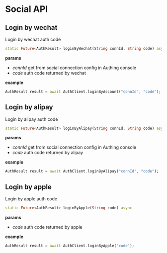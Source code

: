 # Social API 

<LastUpdated/>

## Login by wechat 

Login by wechat auth code

```dart
static Future<AuthResult> loginByWechat(String connId, String code) async
```

**params**

- *connId* get from social connection config in Authing console
- *code* auth code returned by wechat

**example**

```dart
AuthResult result = await AuthClient.loginByAccount("connId", "code");
```



## Login by alipay 

Login by alipay auth code

```dart
static Future<AuthResult> loginByAlipay(String connId, String code) async
```

**params**

- *connId* get from social connection config in Authing console
- *code* auth code returned by alipay

**example**

```dart
AuthResult result = await AuthClient.loginByAlipay("connId", "code");
```



## Login by apple 

Login by apple auth code

```dart
static Future<AuthResult> loginByApple(String code) async
```

**params**

- *code* auth code returned by apple

**example**

```dart
AuthResult result = await AuthClient.loginByApple("code");
```

<br>